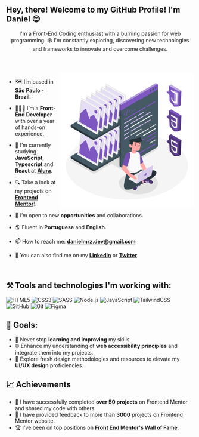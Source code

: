 <h2>Hey, there! Welcome to my GitHub Profile! I'm Daniel 😊</h2>
<p align="center">
I'm a Front-End Coding enthusiast with a burning passion for web programming. 🕸️ I'm constantly exploring, discovering new technologies and frameworks to innovate and overcome challenges.
</p>

#

<br>
<!--- Web illustrations by Storyset ( https://storyset.com/web ) --->
<img align="right" alt="GIF" src="https://github.com/danielmrz-dev/danielmrz-dev/blob/main/assets/Static%20assets.gif" width="360px"/>

- 🗺️ I’m based in **São Paulo - Brazil**.
  
- 👨🏽‍💻 I’m a **Front-End Developer** with over a year of hands-on experience.
  
- 🔭 I’m currently studying **JavaScript**, **Typescript** and **React** at [**Alura**](https://www.alura.com.br/).
  
- 🔍 Take a look at my projects on [**Frontend Mentor**](https://www.frontendmentor.io/profile/danielmrz-dev)!.
  
- 👯 I’m open to new **opportunities** and collaborations.
  
- 🌎 Fluent in **Portuguese** and **English**.
  
- 📫 How to reach me: <a href="mailto:danielmrz.dev@gmail.com">**danielmrz.dev@gmail.com**</a>
  
- 📲 You can also find me on my <a href="https://www.linkedin.com/in/danielmrz-dev/">**LinkedIn**</a> or <a href="https://twitter.com/danielmrz_dev">**Twitter**</a>.

<br>

<h2>⚒️ Tools and technologies I'm working with:</h2>

![HTML5](https://img.shields.io/badge/html5-%23E34F26.svg?style=for-the-badge&logo=html5&logoColor=white)
![CSS3](https://img.shields.io/badge/css3-%231572B6.svg?style=for-the-badge&logo=css3&logoColor=white)
![SASS](https://img.shields.io/badge/SASS-hotpink.svg?style=for-the-badge&logo=SASS&logoColor=white)
![Node.js](https://img.shields.io/badge/nodejs-%2338B2AC.svg?style=for-the-badge&logo=Node.js&logoColor=white)
![JavaScript](https://img.shields.io/badge/javascript-%23323330.svg?style=for-the-badge&logo=javascript&logoColor=%23F7DF1E)
![TailwindCSS](https://img.shields.io/badge/tailwindcss-%2338B2AC.svg?style=for-the-badge&logo=tailwind-css&logoColor=white)
![GitHub](https://img.shields.io/badge/github-%23323330.svg?style=for-the-badge&logo=github&logoColor=white)
![Git](https://img.shields.io/badge/git-%23F05033.svg?style=for-the-badge&logo=git&logoColor=white)
![Figma](https://img.shields.io/badge/figma-%23F24E1E.svg?style=for-the-badge&logo=figma&logoColor=white)


## 💯 Goals:

- 🚀 Never stop **learning and improving** my skills.
- 🌐 Enhance my understanding of **web accessibility principles** and integrate them into my projects.
- 🎨 Explore fresh design methodologies and resources to elevate my **UI/UX design** proficiencies.

## 📈 Achievements

- 🎉 I have successfully completed **over 50 projects** on Frontend Mentor and shared my code with others.
- 🤝 I have provided feedback to more than **3000** projects on Frontend Mentor website.
- 🏆 I've been on top positions on [**Front End Mentor's Wall of Fame**](https://www.frontendmentor.io/wall-of-fame).
